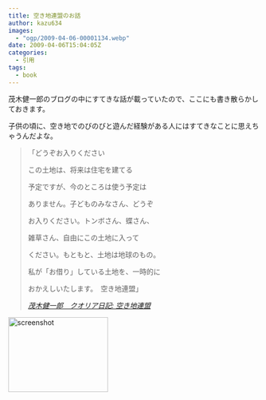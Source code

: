 ```yaml
---
title: 空き地連盟のお話
author: kazu634
images:
  - "ogp/2009-04-06-00001134.webp"
date: 2009-04-06T15:04:05Z
categories:
  - 引用
tags:
  - book
---
```

<div class="section">
<p>
    茂木健一郎のブログの中にすてきな話が載っていたので、ここにも書き散らかしておきます。
</p>

<p>
    子供の頃に、空き地でのびのびと遊んだ経験がある人にはすてきなことに思えちゃうんだよな。
</p>

<blockquote title="茂木健一郎　クオリア日記" cite="http://kenmogi.cocolog-nifty.com/qualia/2009/04/post-6e26.html">
<p>
      「どうぞお入りください
</p>

<p>
      この土地は、将来は住宅を建てる
</p>

<p>
      予定ですが、今のところは使う予定は
</p>

<p>
      ありません。子どものみなさん、どうぞ
</p>

<p>
      お入りください。トンボさん、蝶さん、
</p>

<p>
      雑草さん、自由にこの土地に入って
</p>

<p>
      ください。もともと、土地は地球のもの。
</p>

<p>
      私が「お借り」している土地を、一時的に
</p>

<p>
      おかえしいたします。　空き地連盟」
</p>

<p>
<cite><a href="http://kenmogi.cocolog-nifty.com/qualia/2009/04/post-6e26.html" onclick="__gaTracker('send', 'event', 'outbound-article', 'http://kenmogi.cocolog-nifty.com/qualia/2009/04/post-6e26.html', '茂木健一郎　クオリア日記: 空き地連盟');" target="_blank">茂木健一郎　クオリア日記: 空き地連盟</a></cite>
</p>
</blockquote>

<p>
<a href="http://kenmogi.cocolog-nifty.com/qualia/2009/04/post-6e26.html" onclick="__gaTracker('send', 'event', 'outbound-article', 'http://kenmogi.cocolog-nifty.com/qualia/2009/04/post-6e26.html', '');" class="http-screenshot"  target="_blank"><img class="http-screenshot" src="http://screenshot.hatena.ne.jp/images/200x150/1/4/b/e/3/2cbe64be0d458dd815a59762328980c62b1.jpg" alt="screenshot" width="200px" height="150px" /></a>
</p>
</div>
